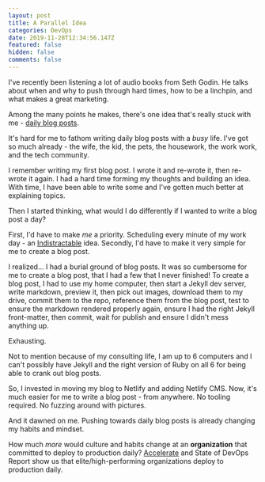 ```yaml
---
layout: post
title: A Parallel Idea
categories: DevOps
date: 2019-11-28T12:34:56.147Z
featured: false
hidden: false
comments: false
---
```

I've recently been listening a lot of audio books from Seth Godin.
He talks about when and why to push through hard times, how to be a linchpin, and what makes a great marketing. 

Among the many points he makes, there's one idea that's really stuck with me - [daily blog posts](https://seths.blog/2017/11/this-is-post-7000/). 

It's hard for me to fathom writing daily blog posts with a _busy_ life. I've got so much already - the wife, the kid, the pets, the housework, the work work, and the tech community. 

I remember writing my first blog post. I wrote it and re-wrote it, then re-wrote it again. I had a hard time forming my thoughts and building an idea. With time, I have been able to write some and I've gotten much better at explaining topics.

Then I started thinking, what would I do differently if I wanted to write a blog post a day?

First, I'd have to make _me_ a priority. Scheduling every minute of my work day - an [Indistractable](https://www.amazon.com/Indistractable-Control-Your-Attention-Choose/dp/194883653X) idea.
Secondly, I'd have to make it very simple for me to create a blog post. 

I realized... I had a burial ground of blog posts. It was so cumbersome for me to create a blog post, that I had a few that I never finished!
To create a blog post, I had to use my home computer, then start a Jekyll dev server, write markdown, preview it, then pick out images, download them to my drive, commit them to the repo, reference them from the blog post, test to ensure the markdown rendered properly again, ensure I had the right Jekyll front-matter, then commit, wait for publish and ensure I didn't mess anything up. 

Exhausting. 

Not to mention because of my consulting life, I am up to 6 computers and I can't possibly have Jekyll and the right version of Ruby on all 6 for being able to crank out blog posts. 

So, I invested in moving my blog to Netlify and adding Netlify CMS. Now, it's much easier for me to write a blog post - from anywhere. No tooling required. No fuzzing around with pictures. 

And it dawned on me.
Pushing towards daily blog posts is already changing my habits and mindset. 

How much _more_ would culture and habits change at an **organization** that committed to deploy to production daily?
[Accelerate](https://www.amazon.com/Accelerate-Software-Performing-Technology-Organizations-ebook/dp/B07B9F83WM/ref=sr_1_1?keywords=accelerate&qid=1574946065&sr=8-1) and State of DevOps Report show us that elite/high-performing organizations deploy to production daily.
